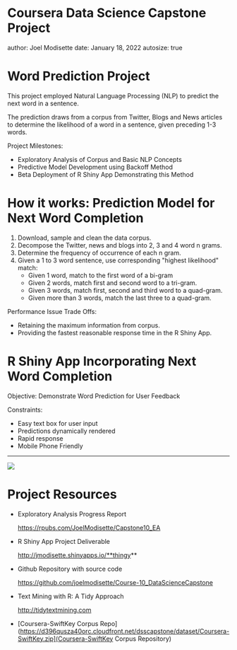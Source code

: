 Coursera Data Science Capstone Project
========================================================
author: Joel Modisette
date: January 18, 2022
autosize: true

Word Prediction Project
========================================================

This project employed Natural Language Processing (NLP) to predict the next word in a sentence. 

The prediction draws from a corpus from Twitter, Blogs and News articles to determine the likelihood of a word in a sentence, given preceding 1-3 words. 

Project Milestones:

- Exploratory Analysis of Corpus and Basic NLP Concepts
- Predictive Model Development using Backoff Method
- Beta Deployment of R Shiny App Demonstrating this Method

How it works: Prediction Model for Next Word Completion
========================================================

1. Download, sample and clean the data corpus.
2. Decompose the Twitter, news and blogs into 2, 3 and 4 word n grams. 
3. Determine the frequency of occurrence of each n gram.
4. Given a 1 to 3 word sentence, use corresponding "highest likelihood" match:
   + Given 1 word, match to the first word of a bi-gram
   + Given 2 words, match first and second word to a tri-gram.
   + Given 3 words, match first, second and third word to a quad-gram.
   + Given more than 3 words, match the last three to a quad-gram.


Performance Issue Trade Offs:

+ Retaining the maximum information from corpus.
+ Providing the fastest reasonable response time in the R Shiny App.


R Shiny App Incorporating Next Word Completion
========================================================

Objective: Demonstrate Word Prediction for User Feedback

Constraints:
+ Easy text box for user input
+ Predictions dynamically rendered
+ Rapid response
+ Mobile Phone Friendly

***

![](screenshot.PNG)


Project Resources
========================================================


* Exploratory Analysis Progress Report

   https://rpubs.com/JoelModisette/Capstone10_EA
* R Shiny App Project Deliverable 

   http://jmodisette.shinyapps.io/**thingy**
* Github Repository with source code

   https://github.com/joelmodisette/Course-10_DataScienceCapstone
* Text Mining with R: A Tidy Approach

   http://tidytextmining.com

* [Coursera-SwiftKey Corpus Repo] (https://d396qusza40orc.cloudfront.net/dsscapstone/dataset/Coursera-SwiftKey.zip](Coursera-SwiftKey Corpus Repository) 
